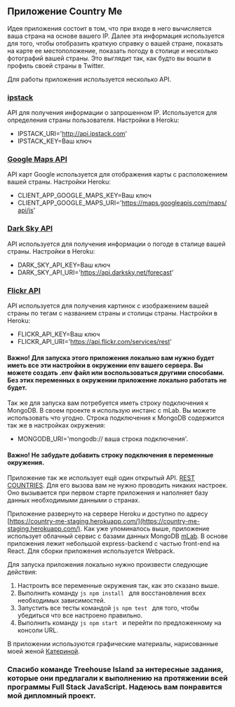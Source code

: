 ## Приложение Country Me

Идея приложения состоит в том, что при входе в него вычисляется ваша страна на основе вашего IP. Далее эта информация используется для того, чтобы отобразить краткую справку о вашей стране, показать на карте ее местоположение, показать погоду в столице и несколько фотографий вашей страны. Это выглядит так, как будто вы вошли в профиль своей страны в Twitter.

Для работы приложения используется несколько API.

### [ipstack](https://ipstack.com/)
API для получения информации о запрошенном IP. Используется для определения страны пользователя. Настройки в Heroku:
* IPSTACK_URI='http://api.ipstack.com'
* IPSTACK_KEY=Ваш ключ

### [Google Maps API](https://developers.google.com/maps/documentation/)
API карт Google используется для отображения карты с расположением вашей страны. Настройки Heroku:
* CLIENT_APP_GOOGLE_MAPS_KEY=Ваш ключ
* CLIENT_APP_GOOGLE_MAPS_URI='https://maps.googleapis.com/maps/api/js'

### [Dark Sky API](https://darksky.net/dev)
API используется для получения информации о погоде в сталице вашей страны. Настройки в Heroku:
* DARK_SKY_API_KEY=Ваш ключ
* DARK_SKY_API_URI='https://api.darksky.net/forecast'

### [Flickr API](https://www.flickr.com/services/api/)
API используется для получения картинок с изображением вашей страны по тегам с названием страны и столицы страны. Настройки в Heroku:
* FLICKR_API_KEY=Ваш ключ
* FLICKR_API_URI='https://api.flickr.com/services/rest'

#### Важно! Для запуска этого приложения локально вам нужно будет иметь все эти настройки в окружении env вашего сервера. Вы можете создать .env файл или воспользоваться другими способами. Без этих переменных в окружении приложение локально работать не будет.

Так же для запуска вам потребуется иметь строку подключения к MongoDB. В своем проекте я использую инстанс с mLab. Вы можете использовать что угодно. Строка подключения к MongoDB содержится так же в настройках окружения:
* MONGODB_URI='mongodb:// ваша строка подключения'.

#### Важно! Не забудьте добавить строку подключения в переменные окружения.

Приложение так же использует ещё один открытый API. [REST COUNTRIES](https://restcountries.eu/). Для его вызова вам не нужно проводить никаких настроек. Оно вызывается при первом старте приложения и наполняет базу данных необходимыми данными о странах.

Приложение развернуто на сервере Heroku и доступно по адресу [https://country-me-staging.herokuapp.com/](https://country-me-staging.herokuapp.com/). Как уже упоминалось выше, приложение использует облачный сервис с базами данных MongoDB [mLab](https://mlab.com/). В основе приложения лежит небольшой express-backend с частью front-end на React. Для сборки приложения используется Webpack.

Для запуска приложения локально нужно произвести следующие действия:
1. Настроить все переменные окружения так, как это сказано выше.
2. Выполнить команду ```js npm install ``` для восстановления всех необходимых зависимостей.
3. Запустить все тесты командой ```js npm test ``` для того, чтобы убедиться что все настроено правильно.
4. Выполнить команду ```js npm start ``` и перейти по предложенному на консоли URL.

В приложении используются графические материалы, нарисованные моей женой [Катериной](https://www.linkedin.com/in/%D0%BA%D0%B0%D1%82%D0%B5%D1%80%D0%B8%D0%BD%D0%B0-%D0%B1%D1%8B%D0%BA%D0%BE%D0%B2%D0%B0-083646114/).

### Спасибо команде Treehouse Island за интересные задания, которые они предлагали к выполнению на протяжении всей программы Full Stack JavaScript. Надеюсь вам понравится мой дипломный проект.